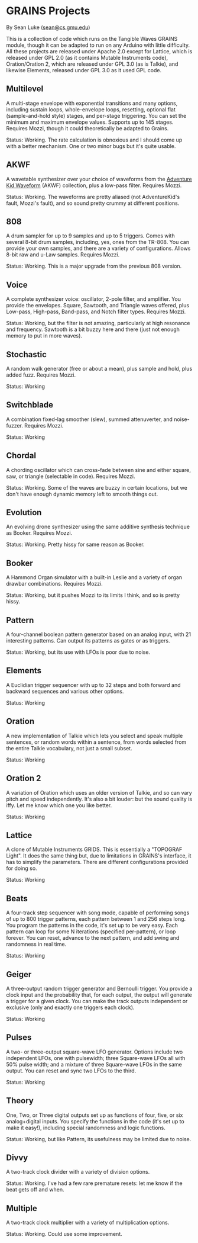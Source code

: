 # GRAINS Projects
By Sean Luke (sean@cs.gmu.edu)

This is a collection of code which runs on the Tangible Waves GRAINS module, though it can be adapted to run on any Arduino with little difficulty.  All these projects are released under Apache 2.0 except for Lattice, which is released under GPL 2.0 (as it contains Mutable Instruments code), Oration/Oration 2, which are released under GPL 3.0 (as is Talkie), and likewise Elements, released under GPL 3.0 as it used GPL code.

## Multilevel

A multi-stage envelope with exponential transitions and many options, including sustain loops, whole-envelope loops, resetting, optional flat (sample-and-hold style) stages, and per-stage triggering.  You can set the minimum and maximum envelope values. Supports up to 145 stages.  Requires Mozzi, though it could theoretically be adapted to Grains.

Status: Working.  The rate calculation is obnoxious and I should come up with a better mechanism.  One or two minor bugs but it's quite usable.

## AKWF

A wavetable synthesizer over your choice of waveforms from the [Adventure Kid Waveform](https://www.adventurekid.se/akrt/waveforms/) (AKWF) collection, plus a low-pass filter.  Requires Mozzi.

Status: Working.  The waveforms are pretty aliased (not AdventureKid's fault, Mozzi's fault), and so sound pretty crummy at different positions.

## 808

A drum sampler for up to 9 samples and up to 5 triggers.  Comes with several 8-bit drum samples, including, yes, ones from the TR-808.  You can provide your own samples, and there are a variety of configurations.  Allows 8-bit raw and u-Law samples.  Requires Mozzi.

Status: Working.  This is a major upgrade from the previous 808 version. 

## Voice

A complete synthesizer voice: oscillator, 2-pole filter, and amplifier.  You provide the envelopes.  Square, Sawtooth, and Triangle waves offered, plus Low-pass, High-pass, Band-pass, and Notch filter types.  Requires Mozzi.

Status: Working, but the filter is not amazing, particularly at high resonance and frequency.  Sawtooth is a bit buzzy here and there (just not enough memory to put in more waves).

## Stochastic

A random walk generator (free or about a mean), plus sample and hold, plus added fuzz.   Requires Mozzi. 

Status: Working

## Switchblade

A combination fixed-lag smoother (slew), summed attenuverter, and noise-fuzzer.  Requires Mozzi.

Status: Working

## Chordal

A chording oscillator which can cross-fade between sine and either square, saw, or triangle (selectable in code).  Requires Mozzi.

Status: Working.  Some of the waves are buzzy in certain locations, but we don't have enough dynamic memory left to smooth things out.

## Evolution

An evolving drone synthesizer using the same additive synthesis technique as Booker.  Requires Mozzi.

Status: Working.  Pretty hissy for same reason as Booker.

## Booker

A Hammond Organ simulator with a built-in Leslie and a variety of organ drawbar combinations.  Requires Mozzi.

Status: Working, but it pushes Mozzi to its limits I think, and so is pretty hissy.

## Pattern

A four-channel boolean pattern generator based on an analog input, with 21 interesting patterns.  Can output its patterns as gates or as triggers.

Status: Working, but its use with LFOs is poor due to noise.

## Elements

A Euclidian trigger sequencer with up to 32 steps and both forward and backward sequences and various other options.

Status: Working

## Oration

A new implementation of Talkie which lets you select and speak multiple sentences, or random words within a sentence, from words selected from the entire Talkie vocabulary, not just a small subset.

Status: Working

## Oration 2

A variation of Oration which uses an older version of Talkie, and so can vary pitch and speed independently.  It's also a bit louder: but the sound quality is iffy.  Let me know which one you like better.

Status: Working

## Lattice

A clone of Mutable Instruments GRIDS.  This is essentially a "TOPOGRAF Light".  It does the same thing but, due to limitations in GRAINS's interface, it has to simplify the parameters.  There are different configurations provided for doing so.  

Status: Working

## Beats

A four-track step sequencer with song mode, capable of performing songs of up to 800 trigger patterns, each pattern between 1 and 256 steps long.  You program the patterns in the code, it's set up to be very easy. Each pattern can loop for some N iterations (specified per-pattern), or loop forever.  You can reset, advance to the next pattern, and add swing and randomness in real time.

Status: Working

## Geiger

A three-output random trigger generator and Bernoulli trigger.  You provide a clock input and the probability that, for each output, the output will generate a trigger for a given clock.  You can make the track outputs independent or exclusive (only and exactly one triggers each clock).

Status: Working

## Pulses

A two- or three-output square-wave LFO generator.  Options include two independent LFOs, one with pulsewidth; three Square-wave LFOs all with 50% pulse width; and a mixture of three Square-wave LFOs in the same output.  You can reset and sync two LFOs to the third.

Status: Working

## Theory

One, Two, or Three digital outputs set up as functions of four, five, or six analog+digital inputs.  You specify the functions in the code (it's set up to make it easy!), including special randomness and logic functions.

Status: Working, but like Pattern, its usefulness may be limited due to noise.

## Divvy

A two-track clock divider with a variety of division options.

Status: Working.  I've had a few rare premature resets: let me know if the beat gets off and when.

## Multiple

A two-track clock multiplier with a variety of multiplication options.

Status: Working.  Could use some improvement.


